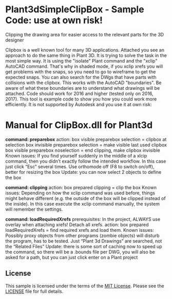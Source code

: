 # Plant3dSimpleClipBox - Sample Code: use at own risk!
Clipping the drawing area for easier access to the relevant parts for the 3D designer

Clipbox is a well known tool for many 3D applications. Attached you see an approach to do the same thing in Plant 3D.
It is trying to solve the task in the most simple way. It is using the "isolate" Plant command and the "xclip" AutoCAD command.
That's why in shaded mode, if you xclip xrefs you will get problems with the snaps, so you need to go to wireframe to get the expected snaps.
You can also search for the DWgs that have parts with collisions with the clipbox. This works with the AutoCAD "boundaries". 
Be aware of what these boundaries are to understand what drawings will be attached. 
Code should work for 2016 and higher (tested only on 2016, 2017).
This tool is example code to show you how you could work more efficiently. It is not supported by Autodesk and you use it at own risk:

# Manual for ClipBox.dll for Plant3d

<b>command: preparebox</b>
action: box visible preparebox selection = clipbox at selection
            box invisible preparebox selection = make visible last used clipbox
            box visible preparebox noselection = end clipping, make clipbox invisible
Known issues: If you find yourself suddenly in the middle of a xlcip command, then you didn’t exactly follow the intended workflow. In this case just click “Esc” several times. Use orthomode off (F8 to switch on/off), better for resizing the box
Update: you can now select 2 objects to define the box

<b>command: clipping</b>
action: box prepared clipping = clip the box
Known issues: Depending on how the xclip command was used before, things might behave different (e.g. the outside of the box will be clipped instead of the inside). In this case execute the xclip command manually, the system will remember the settings.

<b>command: loadRequiredXrefs</b>
prerequisites: In the project, ALWAYS use overlay when attaching xrefs! Detach all xrefs.
action: box prepared loadRequiredXrefs = find required xrefs and load them.
Known issues: Possibly proxy objects from other programs (zombie objects) will disturb the program, has to be tested. Just “Plant 3d Drawings” are searched, not the “Related Files”
Update: there is some sort of caching now to speed up the command, so there will be a .bounds file per DWG, you will also be asked for a path, but you can just click enter on a Plant project

<h2>License</h2>
This sample is licensed under the terms of the <a href="http://opensource.org/licenses/MIT">MIT License</a>. Please see the <a href="https://github.com/Henaccount/Plant3dSimpleClipBox/blob/master/LICENSE">LICENSE</a> file for full details.

